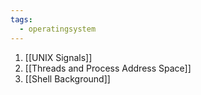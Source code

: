 ```yaml
---
tags:
  - operatingsystem
---
```

1. [[UNIX Signals]]
2. [[Threads and Process Address Space]]
3. [[Shell Background]]